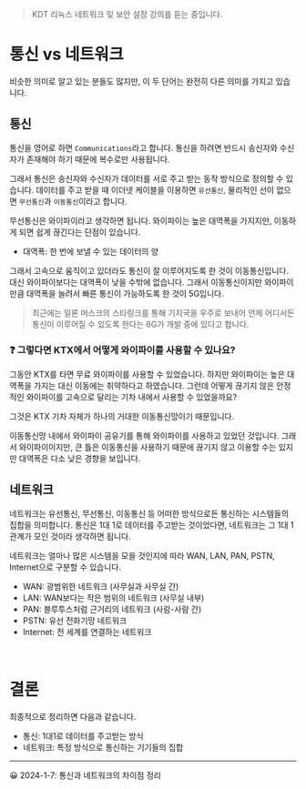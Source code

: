 > KDT 리눅스 네트워크 및 보안 설정 강의를 듣는 중입니다.

# 통신 vs 네트워크

비슷한 의미로 알고 있는 분들도 많지만, 이 두 단어는 완전히 다른 의미를 가지고 있습니다.

## 통신

통신을 영어로 하면 `Communications`라고 합니다. 통신을 하려면 반드시 송신자와 수신자가 존재해야 하기 때문에 복수로만 사용됩니다.

그래서 통신은 송신자와 수신자가 데이터를 서로 주고 받는 동작 방식으로 정의할 수 있습니다. 데이터를 주고 받을 때 이더넷 케이블을 이용하면 `유선통신`, 물리적인 선이 없으면 `무선통신`과 `이동통신`이라고 합니다.

무선통신은 와이파이라고 생각하면 됩니다. 와이파이는 높은 대역폭을 가지지만, 이동하게 되면 쉽게 끊긴다는 단점이 있습니다.

* 대역폭: 한 번에 보낼 수 있는 데이터의 양

그래서 고속으로 움직이고 있더라도 통신이 잘 이루어지도록 한 것이 이동통신입니다. 대신 와이파이보다는 대역폭이 낮을 수밖에 없습니다. 그래서 이동통신이지만 와이파이만큼 대역폭을 늘려서 빠른 통신이 가능하도록 한 것이 5G입니다.

> 최근에는 일론 머스크의 스타링크를 통해 기지국을 우주로 보내어 언제 어디서든 통신이 이루어질 수 있도록 한다는 6G가 개발 중에 있다고 합니다.

### ❓ 그렇다면 KTX에서 어떻게 와이파이를 사용할 수 있나요?

그동안 KTX를 타면 무료 와이파이를 사용할 수 있었습니다. 하지만 와이파이는 높은 대역폭을 가지는 대신 이동에는 취약하다고 하였습니다. 그런데 어떻게 끊기지 않은 안정적인 와이파이를 고속으로 달리는 기차 내에서 사용할 수 있었을까요?

그것은 KTX 기차 자체가 하나의 거대한 이동통신망이기 때문입니다.

이동통신망 내에서 와이파이 공유기를 통해 와이파이를 사용하고 있었던 것입니다. 그래서 와이파이이지만, 큰 틀은 이동통신을 사용하기 때문에 끊기지 않고 이용할 수는 있지만 대역폭은 다소 낮은 경향을 보입니다.

## 네트워크

네트워크는 유선통신, 무선통신, 이동통신 등 어떠한 방식으로든 통신하는 시스템들의 집합을 의미합니다. 통신은 1대 1로 데이터를 주고받는 것이었다면, 네트워크는 그 1대 1 관계가 모인 것이라 생각하면 됩니다.

네트워크는 얼마나 많은 시스템을 모을 것인지에 따라 WAN, LAN, PAN, PSTN, Internet으로 구분할 수 있습니다.

- WAN: 광범위한 네트워크 (사무실과 사무실 간)
- LAN: WAN보다는 작은 범위의 네트워크 (사무실 내부)
- PAN: 블루투스처럼 근거리의 네트워크 (사람-사람 간)
- PSTN: 유선 전화기망 네트워크
- Internet: 전 세계를 연결하는 네트워크

<br/>

# 결론

최종적으로 정리하면 다음과 같습니다.

- 통신: 1대1로 데이터를 주고받는 방식
- 네트워크: 특정 방식으로 통신하는 기기들의 집합

<hr/>

😀 2024-1-7: 통신과 네트워크의 차이점 정리